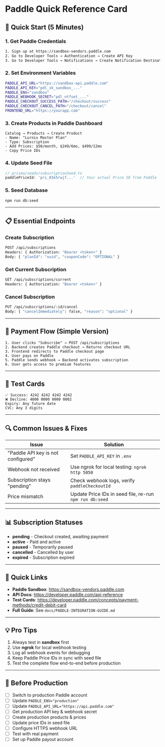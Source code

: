 # Paddle Quick Reference Card

## 🚀 Quick Start (5 Minutes)

### 1. Get Paddle Credentials
```bash
1. Sign up at https://sandbox-vendors.paddle.com
2. Go to Developer Tools → Authentication → Create API Key
3. Go to Developer Tools → Notifications → Create Notification Destination
```

### 2. Set Environment Variables
```bash
PADDLE_API_URL="https://sandbox-api.paddle.com"
PADDLE_API_KEY="pdl_sk_sandbox_..."
PADDLE_ENV="sandbox"
PADDLE_WEBHOOK_SECRET="pdl_ntfset_..."
PADDLE_CHECKOUT_SUCCESS_PATH="/checkout/success"
PADDLE_CHECKOUT_CANCEL_PATH="/checkout/cancel"
FRONTEND_URL="https://yourapp.com"
```

### 3. Create Products in Paddle Dashboard
```
Catalog → Products → Create Product
- Name: "Lurnix Master Plan"
- Type: Subscription
- Add Prices: $50/month, $249/6mo, $499/12mo
- Copy Price IDs
```

### 4. Update Seed File
```typescript
// prisma/seeds/subscriptionSeed.ts
paddlePriceId: 'pri_01k5rwjf...'  // Your actual Price ID from Paddle
```

### 5. Seed Database
```bash
npm run db:seed
```

---

## 📋 Essential Endpoints

### Create Subscription
```bash
POST /api/subscriptions
Headers: { Authorization: "Bearer <token>" }
Body: { "planId": "uuid", "couponCode": "OPTIONAL" }
```

### Get Current Subscription
```bash
GET /api/subscriptions/current
Headers: { Authorization: "Bearer <token>" }
```

### Cancel Subscription
```bash
PUT /api/subscriptions/:id/cancel
Body: { "cancelImmediately": false, "reason": "optional" }
```

---

## 🔄 Payment Flow (Simple Version)

```
1. User clicks "Subscribe" → POST /api/subscriptions
2. Backend creates Paddle checkout → Returns checkout URL
3. Frontend redirects to Paddle checkout page
4. User pays on Paddle
5. Paddle sends webhook → Backend activates subscription
6. User gets access to premium features
```

---

## 🧪 Test Cards

```
✅ Success: 4242 4242 4242 4242
❌ Decline: 4000 0000 0000 0002
Expiry: Any future date
CVC: Any 3 digits
```

---

## 🔍 Common Issues & Fixes

| Issue | Solution |
|-------|----------|
| "Paddle API key is not configured" | Set `PADDLE_API_KEY` in `.env` |
| Webhook not received | Use ngrok for local testing: `ngrok http 5050` |
| Subscription stays "pending" | Check webhook logs, verify `paddleCheckoutId` |
| Price mismatch | Update Price IDs in seed file, re-run `npm run db:seed` |

---

## 📊 Subscription Statuses

- **pending** - Checkout created, awaiting payment
- **active** - Paid and active
- **paused** - Temporarily paused
- **cancelled** - Cancelled by user
- **expired** - Subscription expired

---

## 🔗 Quick Links

- **Paddle Sandbox**: https://sandbox-vendors.paddle.com
- **API Docs**: https://developer.paddle.com/api-reference
- **Test Cards**: https://developer.paddle.com/concepts/payment-methods/credit-debit-card
- **Full Guide**: See `docs/PADDLE-INTEGRATION-GUIDE.md`

---

## 💡 Pro Tips

1. Always test in **sandbox** first
2. Use **ngrok** for local webhook testing
3. Log all webhook events for debugging
4. Keep Paddle Price IDs in sync with seed file
5. Test the complete flow end-to-end before production

---

## 🚨 Before Production

- [ ] Switch to production Paddle account
- [ ] Update `PADDLE_ENV="production"`
- [ ] Update `PADDLE_API_URL="https://api.paddle.com"`
- [ ] Get production API key & webhook secret
- [ ] Create production products & prices
- [ ] Update price IDs in seed file
- [ ] Configure HTTPS webhook URL
- [ ] Test with real payment
- [ ] Set up Paddle payout account
